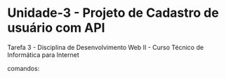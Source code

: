 # Unidade-3 - Projeto de Cadastro de usuário com API
Tarefa 3 - Disciplina de Desenvolvimento Web II - Curso Técnico de Informática para Internet

comandos:
```bashnpm install nodemon express express-handlebarsnpm install express-sessionnpm install body-parsernpm install json-servernpm install express-handlebars




